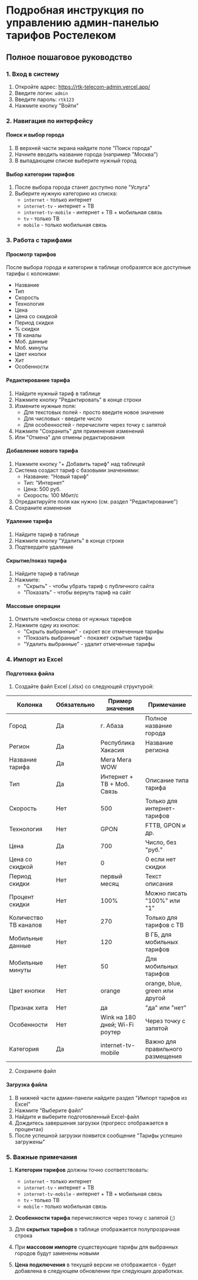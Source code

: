 # Подробная инструкция по управлению админ-панелью тарифов Ростелеком

## Полное пошаговое руководство

### 1. Вход в систему
1. Откройте адрес: https://rtk-telecom-admin.vercel.app/
2. Введите логин: `admin`
3. Введите пароль: `rtk123`
4. Нажмите кнопку "Войти"

### 2. Навигация по интерфейсу

#### Поиск и выбор города
1. В верхней части экрана найдите поле "Поиск города"
2. Начните вводить название города (например "Москва")
3. В выпадающем списке выберите нужный город

#### Выбор категории тарифов
1. После выбора города станет доступно поле "Услуга"
2. Выберите нужную категорию из списка:
   - `internet` - только интернет
   - `internet-tv` - интернет + ТВ
   - `internet-tv-mobile` - интернет + ТВ + мобильная связь
   - `tv` - только ТВ
   - `mobile` - только мобильная связь

### 3. Работа с тарифами

#### Просмотр тарифов
После выбора города и категории в таблице отобразятся все доступные тарифы с колонками:
- Название
- Тип
- Скорость
- Технология
- Цена
- Цена со скидкой
- Период скидки
- % скидки
- ТВ каналы
- Моб. данные
- Моб. минуты
- Цвет кнопки
- Хит
- Особенности

#### Редактирование тарифа
1. Найдите нужный тариф в таблице
2. Нажмите кнопку "Редактировать" в конце строки
3. Измените нужные поля:
   - Для текстовых полей - просто введите новое значение
   - Для числовых - введите число
   - Для особенностей - перечислите через точку с запятой
4. Нажмите "Сохранить" для применения изменений
5. Или "Отмена" для отмены редактирования

#### Добавление нового тарифа
1. Нажмите кнопку "+ Добавить тариф" над таблицей
2. Система создаст тариф с базовыми значениями:
   - Название: "Новый тариф"
   - Тип: "Интернет"
   - Цена: 500 руб.
   - Скорость: 100 Мбит/с
3. Отредактируйте поля как нужно (см. раздел "Редактирование")
4. Сохраните изменения

#### Удаление тарифа
1. Найдите тариф в таблице
2. Нажмите кнопку "Удалить" в конце строки
3. Подтвердите удаление

#### Скрытие/показ тарифа
1. Найдите тариф в таблице
2. Нажмите:
   - "Скрыть" - чтобы убрать тариф с публичного сайта
   - "Показать" - чтобы вернуть тариф на сайт

#### Массовые операции
1. Отметьте чекбоксы слева от нужных тарифов
2. Нажмите одну из кнопок:
   - "Скрыть выбранные" - скроет все отмеченные тарифы
   - "Показать выбранные" - покажет скрытые тарифы
   - "Удалить выбранные" - удалит отмеченные тарифы

### 4. Импорт из Excel

#### Подготовка файла
1. Создайте файл Excel (.xlsx) со следующей структурой:

| Колонка               | Обязательно | Пример значения                | Примечание                         |
|-----------------------|-------------|---------------------------------|------------------------------------|
| Город                 | Да          | г. Абаза                       | Полное название города             |
| Регион                | Да          | Республика Хакасия              | Название региона                   |
| Название тарифа       | Да          | Мега Мега WOW                  |                                    |
| Тип                   | Да          | Интернет + ТВ + Моб. Связь      | Описание типа тарифа               |
| Скорость              | Нет         | 500                            | Только для интернет-тарифов        |
| Технология            | Нет         | GPON                           | FTTB, GPON и др.                   |
| Цена                  | Да          | 700                            | Число, без "руб."                  |
| Цена со скидкой       | Нет         | 0                              | 0 если нет скидки                  |
| Период скидки         | Нет         | первый месяц                   | Текст описания                     |
| Процент скидки        | Нет         | 100%                           | Можно писать "100%" или "1"        |
| Количество ТВ каналов | Нет         | 270                            | Только для тарифов с ТВ            |
| Мобильные данные      | Нет         | 120                            | В ГБ, для мобильных тарифов        |
| Мобильные минуты      | Нет         | 50                             | Для мобильных тарифов              |
| Цвет кнопки           | Нет         | orange                         | orange, blue, green или другой     |
| Признак хита          | Нет         | да                             | "да" или "нет"                     |
| Особенности           | Нет         | Wink на 180 дней; Wi-Fi роутер | Через точку с запятой              |
| Категория             | Да          | internet-tv-mobile             | Важно для правильного размещения  |

2. Сохраните файл

#### Загрузка файла
1. В нижней части админ-панели найдите раздел "Импорт тарифов из Excel"
2. Нажмите "Выберите файл"
3. Найдите и выберите подготовленный Excel-файл
4. Дождитесь завершения загрузки (прогресс отображается в процентах)
5. После успешной загрузки появится сообщение "Тарифы успешно загружены"

### 5. Важные примечания

1. **Категории тарифов** должны точно соответствовать:
   - `internet` - только интернет
   - `internet-tv` - интернет + ТВ
   - `internet-tv-mobile` - интернет + ТВ + мобильная связь
   - `tv` - только ТВ
   - `mobile` - только мобильная связь

2. **Особенности тарифа** перечисляются через точку с запятой (;)

3. Для **скрытых тарифов** в таблице отображается полупрозрачная строка

4. При **массовом импорте** существующие тарифы для выбранных городов будут заменены новыми

5. **Цена подключения** в текущей версии не отображается - будет добавлена в следующем обновлении при следующих доработках.
